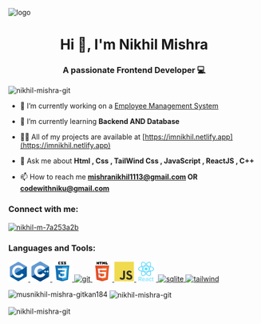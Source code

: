 ![logo](https://github.com/nikhil-mishra-git/nikhil-mishra-git/blob/main/profileimg.webp)
<h1 align="center">Hi 👋, I'm Nikhil Mishra</h1>
<h3 align="center">A passionate Frontend Developer 💻</h3>

<p align="left"> <img src="https://komarev.com/ghpvc/?username=nikhil-mishra-git&label=Profile%20views&color=0e75b6&style=flat" alt="nikhil-mishra-git" /> </p>

- 🔭 I’m currently working on a [Employee Management System](https://imnikhil.netlify.app)

- 🌱 I’m currently learning **Backend AND Database**

- 👨‍💻 All of my projects are available at [https://imnikhil.netlify.app](https://imnikhil.netlify.app)

- 💬 Ask me about **Html , Css , TailWind Css , JavaScript , ReactJS , C++**

- 📫 How to reach me **mishranikhil1113@gmail.com OR codewithniku@gmail.com**

<h3 align="left">Connect with me:</h3>
<p align="left">
<a href="https://linkedin.com/in/nikhil-m-7a253a2b" target="blank"><img align="center" src="https://raw.githubusercontent.com/rahuldkjain/github-profile-readme-generator/master/src/images/icons/Social/linked-in-alt.svg" alt="nikhil-m-7a253a2b" height="30" width="40" /></a>
</p>

<h3 align="left">Languages and Tools:</h3>
<p align="left"> <a href="https://www.cprogramming.com/" target="_blank" rel="noreferrer"> <img src="https://raw.githubusercontent.com/devicons/devicon/master/icons/c/c-original.svg" alt="c" width="40" height="40"/> </a> <a href="https://www.w3schools.com/cpp/" target="_blank" rel="noreferrer"> <img src="https://raw.githubusercontent.com/devicons/devicon/master/icons/cplusplus/cplusplus-original.svg" alt="cplusplus" width="40" height="40"/> </a> <a href="https://www.w3schools.com/css/" target="_blank" rel="noreferrer"> <img src="https://raw.githubusercontent.com/devicons/devicon/master/icons/css3/css3-original-wordmark.svg" alt="css3" width="40" height="40"/> </a> <a href="https://git-scm.com/" target="_blank" rel="noreferrer"> <img src="https://www.vectorlogo.zone/logos/git-scm/git-scm-icon.svg" alt="git" width="40" height="40"/> </a> <a href="https://www.w3.org/html/" target="_blank" rel="noreferrer"> <img src="https://raw.githubusercontent.com/devicons/devicon/master/icons/html5/html5-original-wordmark.svg" alt="html5" width="40" height="40"/> </a> <a href="https://developer.mozilla.org/en-US/docs/Web/JavaScript" target="_blank" rel="noreferrer"> <img src="https://raw.githubusercontent.com/devicons/devicon/master/icons/javascript/javascript-original.svg" alt="javascript" width="40" height="40"/> </a> <a href="https://reactjs.org/" target="_blank" rel="noreferrer"> <img src="https://raw.githubusercontent.com/devicons/devicon/master/icons/react/react-original-wordmark.svg" alt="react" width="40" height="40"/> </a> <a href="https://www.sqlite.org/" target="_blank" rel="noreferrer"> <img src="https://www.vectorlogo.zone/logos/sqlite/sqlite-icon.svg" alt="sqlite" width="40" height="40"/> </a> <a href="https://tailwindcss.com/" target="_blank" rel="noreferrer"> <img src="https://www.vectorlogo.zone/logos/tailwindcss/tailwindcss-icon.svg" alt="tailwind" width="40" height="40"/> </a> </p>

<p><img align="left" src="https://github-readme-stats.vercel.app/api/top-langs?username=nikhil-mishra-git&show_icons=true&locale=en&layout=compact" alt="musnikhil-mishra-gitkan184" /></p>

<p>&nbsp;<img align="center" src="https://github-readme-stats.vercel.app/api?username=nikhil-mishra-git&show_icons=true&locale=en" alt="nikhil-mishra-git" /></p>

<p><img align="center" src="https://github-readme-streak-stats.herokuapp.com/?user=nikhil-mishra-git&" alt="nikhil-mishra-git" /></p>

